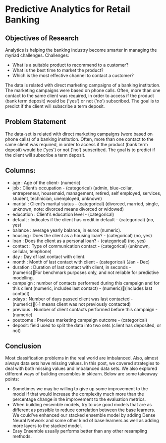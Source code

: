 # Predictive Analytics for Retail Banking

## Objectives of Research

Analytics is helping the banking industry become smarter in managing the myriad challenges. Challenges:

* What is a suitable product to recommend to a customer?
* What is the best time to market the product?
* Which is the most effective channel to contact a customer?

The data is related with direct marketing campaigns of a banking institution. The marketing campaigns were based on phone calls. Often, more than one contact to the same client was required, in order to access if the product (bank term deposit) would be ('yes') or not ('no') subscribed. The goal is to predict if the client will subscribe a term deposit.

## Problem Statement

The data-set is related with direct marketing campaigns (were based on phone calls) of a banking institution. Often, more than one contact to the same client was required, in order to access if the product (bank term deposit) would be ('yes') or not ('no') subscribed. The goal is to predict if the client will subscribe a term deposit.


## Columns:

* age : Age of the client- (numeric)
* job : Client’s occupation - (categorical) (admin, blue-collar, entrepreneur, housemaid, management, retired, self employed, services, student, technician, unemployed, unknown)
* marital : Client’s marital status - (categorical) (divorced, married, single, unknown, note: divorced means divorced or widowed)
* education : Client’s education level - (categorical)
* default : Indicates if the client has credit in default - (categorical) (no, yes)
* balance : average yearly balance, in euros (numeric).
* housing : Does the client as a housing loan? - (categorical) (no, yes)
* loan : Does the client as a personal loan? - (categorical) (no, yes)
* contact : Type of communication contact - (categorical) (unknown, cellular, telephone)
* day : Day of last contact with client.
* month : Month of last contact with client - (categorical) (Jan - Dec)
* duration : Duration of last contact with client, in seconds - (numeric)For benchmark purposes only, and not reliable for predictive modelling.
* campaign : number of contacts performed during this campaign and for this client (numeric, includes last contact) - (numeric)(includes last contact)
* pdays : Number of days passed  client was last contacted - (numeric)(-1 means client was not previously contacted)
* previous : Number of client contacts performed before this campaign - (numeric)
* poutcome : Previous marketing campaign outcome - (categorical)
* deposit: field used to split the data into two sets (client has deposited, or not)


## Conclusion

Most classification problems in the real world are imbalanced. Also, almost always data sets have missing values. In this post, we covered strategies to deal with both missing values and imbalanced data sets. We also explored different ways of building ensembles in sklearn. Below are some takeaway points:

* Sometimes we may be willing to give up some improvement to the model if that would increase the complexity much more than the percentage change in the improvement to the evaluation metrics.
* When building ensemble models, try to use good models that are as different as possible to reduce correlation between the base learners. We could’ve enhanced our stacked ensemble model by adding Dense Neural Network and some other kind of base learners as well as adding more layers to the stacked model.
* Easy Ensemble usually performs better than any other resampling methods.
